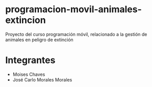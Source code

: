 # programacion-movil-animales-extincion
Proyecto del curso programación móvil, relacionado a la gestión de animales en peligro de extinción



# Integrantes
* Moises Chaves
* José Carlo Morales Morales
